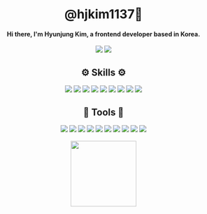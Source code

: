 <div align="center">
  <h1 align="center">@hjkim1137🌮</h1>
  <h4 align="center">Hi there, I'm Hyunjung Kim, a frontend developer based in Korea.</h4>
</div>

<div align="center">
  <img src="https://img.shields.io/badge/Email-hyunbiz23@naver.com-30B980?style=flat-square&logo=Email&logoColor=white"/>
<a href="https://paintover23.tistory.com"><img src="https://img.shields.io/badge/Blog-https://paintover23.tistory.com/-000000?style=flat-square&logo=Blog&logoColor=white"/></a>
</div>

<div align="center" >
  <h2 align="center">⚙️ Skills ⚙️</h2>
  <div align="center" >
    <img src="https://img.shields.io/badge/HTML5-E34F26?style=flat-square&logo=HTML5&logoColor=white"/>
    <img src="https://img.shields.io/badge/CSS3-1572B6?style=flat-square&logo=CSS3&logoColor=white"/>
    <img src="https://img.shields.io/badge/styled-components-DB7093?style=flat-square&logo=styled-components&logoColor=white"/>
    <img src="https://img.shields.io/badge/Bootstrap-7952B3?style=flat-square&logo=Bootstrap&logoColor=white"/>
    <img src="https://img.shields.io/badge/SASS-CC6699?style=flat-square&logo=SASS&logoColor=white"/>
    <img src="https://img.shields.io/badge/JavaScript-F7DF1E?style=flat-square&logo=JavaScript&logoColor=white"/>
    <img src="https://img.shields.io/badge/React-61DAFB?style=flat-square&logo=React&logoColor=white"/>
     <img src="https://img.shields.io/badge/Node.Js-339933?style=flat-square&logo=Node.js&logoColor=white"/>
    <img src="https://img.shields.io/badge/TypeScript-3178C6?style=flat-square&logo=TypeScript&logoColor=white"/>
    
  </div>
</div>

<div align="center" >
  <h2 align="center">🔨 Tools 🔨</h2>
  <div align="center" >
    <img src="https://img.shields.io/badge/Slack-4A154B?style=flat-square&logo=Slack&logoColor=white"/>
    <img src="https://img.shields.io/badge/Notion-000000?style=flat-square&logo=Notion&logoColor=white"/>
    <img src="https://img.shields.io/badge/Discord-5865F2?style=flat-square&logo=Discord&logoColor=white"/>
    <img src="https://img.shields.io/badge/Figma-F24E1E?style=flat-square&logo=Figma&logoColor=white"/>
    <img src="https://img.shields.io/badge/MUI-007FFF?style=flat-square&logo=MUI&logoColor=white"/>
    <img src="https://img.shields.io/badge/Git-F05032?style=flat-square&logo=Git&logoColor=white"/>
    <img src="https://img.shields.io/badge/Github-181717?style=flat-square&logo=Github&logoColor=white"/>
    <img src="https://img.shields.io/badge/GitLab-FC6D26?style=flat-square&logo=GitLab&logoColor=white"/>
    <img src="https://img.shields.io/badge/Netlify-00C7B7?style=flat-square&logo=Netlify&logoColor=white"/>
    <img src="https://img.shields.io/badge/GitHub Pages-222222?style=flat-square&logo=GitHubPages&logoColor=white"/>
  </div>
</div>

<div align="center">
  <br>
  <a href="https://github.com/hjkim1137/hjkim1137">
  <img height=150 align="center" src="https://github-readme-stats.vercel.app/api/top-langs?username=hjkim1137&layout=compact&langs_count=5&card_width=320" />
</a>
</div>
